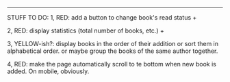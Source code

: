 ***
STUFF TO DO: 
1, RED: add a button to change book's read status +

2, RED: display statistics (total number of books, etc.) +

3, YELLOW-ish?: display books in the order of their addition or sort them in alphabetical order. or maybe group the books of the same author together. 

4, RED: make the page automatically scroll to te bottom when new book is added. On mobile, obviously.